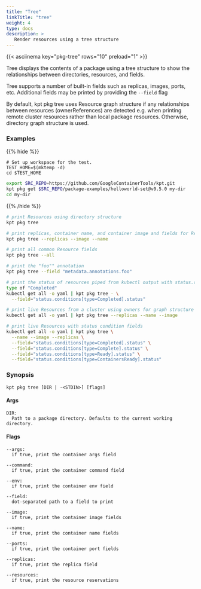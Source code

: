 ```yaml
---
title: "Tree"
linkTitle: "tree"
weight: 4
type: docs
description: >
   Render resources using a tree structure
---
```

<!--mdtogo:Short
    Render resources using a tree structure
-->

{{< asciinema key="pkg-tree" rows="10" preload="1" >}}

Tree displays the contents of a package using a tree structure to show
the relationships between directories, resources, and fields.

Tree supports a number of built-in fields such as replicas, images, ports,
etc.  Additional fields may be printed by providing the `--field` flag

By default, kpt pkg tree uses Resource graph structure if any relationships
between resources (ownerReferences) are detected e.g. when printing
remote cluster resources rather than local package resources.
Otherwise, directory graph structure is used.

### Examples

{{% hide %}}

<!-- @makeWorkplace @verifyExamples-->
```
# Set up workspace for the test.
TEST_HOME=$(mktemp -d)
cd $TEST_HOME
```

<!-- @fetchPackage @verifyExamples-->
```sh
export SRC_REPO=https://github.com/GoogleContainerTools/kpt.git
kpt pkg get $SRC_REPO/package-examples/helloworld-set@v0.5.0 my-dir
cd my-dir
```

{{% /hide %}}

<!--mdtogo:Examples-->
<!-- @pkgTree @verifyExamples-->
```sh
# print Resources using directory structure
kpt pkg tree
```

<!-- @pkgTree @verifyExamples-->
```sh
# print replicas, container name, and container image and fields for Resources
kpt pkg tree --replicas --image --name
```

<!-- @pkgTree @verifyExamples-->
```sh
# print all common Resource fields
kpt pkg tree --all
```

<!-- @pkgTree @verifyExamples-->
```sh
# print the "foo"" annotation
kpt pkg tree --field "metadata.annotations.foo"
```

<!-- @pkgTree @verifyStaleExamples-->
```sh
# print the status of resources piped from kubectl output with status.condition 
type of "Completed"
kubectl get all -o yaml | kpt pkg tree - \
  --field="status.conditions[type=Completed].status"
```

<!-- @pkgTree @verifyStaleExamples-->
```sh
# print live Resources from a cluster using owners for graph structure
kubectl get all -o yaml | kpt pkg tree --replicas --name --image
```

<!-- @pkgTree @verifyStaleExamples-->
```sh
# print live Resources with status condition fields
kubectl get all -o yaml | kpt pkg tree \
  --name --image --replicas \
  --field="status.conditions[type=Completed].status" \
  --field="status.conditions[type=Complete].status" \
  --field="status.conditions[type=Ready].status" \
  --field="status.conditions[type=ContainersReady].status"
```
<!--mdtogo-->

### Synopsis
<!--mdtogo:Long-->
```
kpt pkg tree [DIR | -<STDIN>] [flags]
```

#### Args

```
DIR:
  Path to a package directory. Defaults to the current working directory.
```

#### Flags

```
--args:
  if true, print the container args field

--command:
  if true, print the container command field

--env:
  if true, print the container env field

--field:
  dot-separated path to a field to print

--image:
  if true, print the container image fields

--name:
  if true, print the container name fields

--ports:
  if true, print the container port fields

--replicas:
  if true, print the replica field

--resources:
  if true, print the resource reservations
```
<!--mdtogo-->
